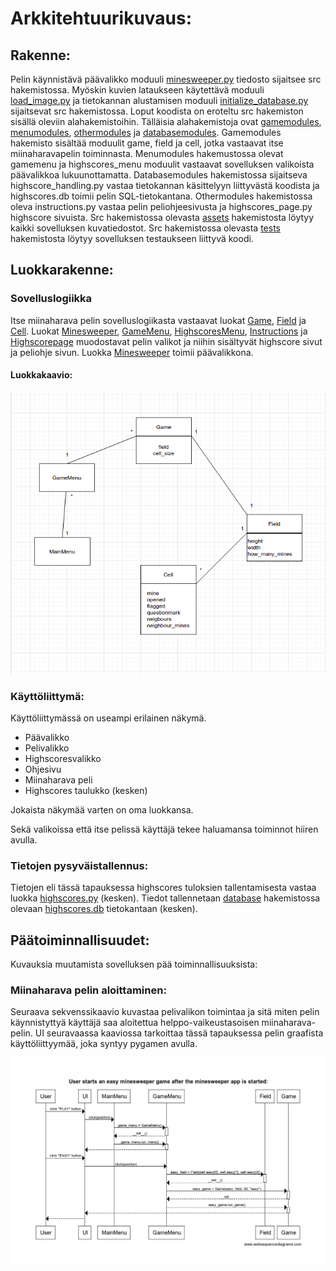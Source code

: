 # Arkkitehtuurikuvaus:
## Rakenne:
Pelin käynnistävä päävalikko moduuli [minesweeper.py](https://github.com/vilkiida/ot-harjoitustyo/blob/master/src/minesweeper.py) tiedosto sijaitsee src hakemistossa. Myöskin kuvien lataukseen käytettävä moduuli [load_image.py](https://github.com/vilkiida/ot-harjoitustyo/blob/master/src/load_image.py) ja tietokannan alustamisen moduuli [initialize_database.py](https://github.com/vilkiida/ot-harjoitustyo/blob/master/src/initialize_database.py) sijaitsevat src hakemistossa. Loput koodista on eroteltu src hakemiston sisällä oleviin alahakemistoihin. Tälläisia alahakemistoja ovat [gamemodules](https://github.com/vilkiida/ot-harjoitustyo/tree/master/src/gamemodules), [menumodules](https://github.com/vilkiida/ot-harjoitustyo/tree/master/src/menumodules), [othermodules](https://github.com/vilkiida/ot-harjoitustyo/tree/master/src/othermodules) ja [databasemodules](https://github.com/vilkiida/ot-harjoitustyo/tree/master/src/databasemodules). Gamemodules hakemisto sisältää moduulit game, field ja cell, jotka vastaavat itse miinaharavapelin toiminnasta. Menumodules hakemustossa olevat gamemenu ja highscores_menu moduulit vastaavat sovelluksen valikoista päävalikkoa lukuunottamatta. Databasemodules hakemistossa sijaitseva highscore_handling.py vastaa tietokannan käsittelyyn liittyvästä koodista ja highscores.db toimii pelin SQL-tietokantana. Othermodules hakemistossa oleva instructions.py vastaa pelin peliohjeesivusta ja highscores_page.py highscore sivuista. Src hakemistossa olevasta [assets](https://github.com/vilkiida/ot-harjoitustyo/tree/master/src/assets) hakemistosta löytyy kaikki sovelluksen kuvatiedostot. Src hakemistossa olevasta [tests](https://github.com/vilkiida/ot-harjoitustyo/tree/master/src/tests) hakemistosta löytyy sovelluksen testaukseen liittyvä koodi.

## Luokkarakenne:

### Sovelluslogiikka
Itse miinaharava pelin sovelluslogiikasta vastaavat luokat [Game](https://github.com/vilkiida/ot-harjoitustyo/blob/master/src/game.py), [Field](https://github.com/vilkiida/ot-harjoitustyo/blob/master/src/field.py) ja [Cell](https://github.com/vilkiida/ot-harjoitustyo/blob/master/src/cell.py). Luokat [Minesweeper](https://github.com/vilkiida/ot-harjoitustyo/blob/master/src/minesweeper.py), [GameMenu](https://github.com/vilkiida/ot-harjoitustyo/blob/master/src/gamemenu.py), [HighscoresMenu](https://github.com/vilkiida/ot-harjoitustyo/blob/master/src/highscores_menu.py), [Instructions](https://github.com/vilkiida/ot-harjoitustyo/blob/master/src/instructions.py) ja [Highscorepage](https://github.com/vilkiida/ot-harjoitustyo/blob/master/src/othermodules/highscores_page.py) muodostavat pelin valikot ja niihin sisältyvät highscore sivut ja peliohje sivun. Luokka [Minesweeper](https://github.com/vilkiida/ot-harjoitustyo/blob/master/src/minesweeper.py) toimii päävalikkona.

#### Luokkakaavio:

![Luokkakaavio2](./kuvat/luokkakaavio2.png)

### Käyttöliittymä:
Käyttöliittymässä on useampi erilainen näkymä.
- Päävalikko
- Pelivalikko
- Highscoresvalikko
- Ohjesivu
- Miinaharava peli
- Highscores taulukko (kesken)

Jokaista näkymää varten on oma luokkansa.

Sekä valikoissa että itse pelissä käyttäjä tekee haluamansa toiminnot hiiren avulla.

### Tietojen pysyväistallennus:
Tietojen eli tässä tapauksessa highscores tuloksien tallentamisesta vastaa luokka [highscores.py](https://github.com/vilkiida/ot-harjoitustyo/blob/master/src/highscores.py) (kesken). Tiedot tallennetaan [database](https://github.com/vilkiida/ot-harjoitustyo/tree/master/src/database)  hakemistossa olevaan [highscores.db](https://github.com/vilkiida/ot-harjoitustyo/blob/master/src/database/highscores.db) tietokantaan (kesken).

## Päätoiminnallisuudet:
Kuvauksia muutamista sovelluksen pää toiminnallisuuksista:

### Miinaharava pelin aloittaminen:
Seuraava sekvenssikaavio kuvastaa pelivalikon toimintaa ja sitä miten pelin käynnistyttyä käyttäjä saa aloitettua helppo-vaikeustasoisen miinaharava-pelin. UI seuravaassa kaaviossa tarkoittaa tässä tapauksessa pelin graafista käyttöliittyymää, joka syntyy pygamen avulla.

![Sekvenssikaavio1](./kuvat/sekvenssikaavio1.png)

